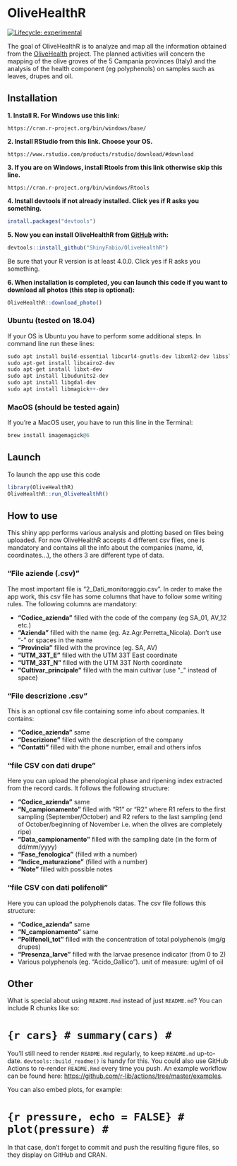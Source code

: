 
<!-- README.md is generated from README.Rmd. Please edit that file -->

# OliveHealthR

<!-- badges: start -->

[![Lifecycle:
experimental](https://img.shields.io/badge/lifecycle-experimental-orange.svg)](https://www.tidyverse.org/lifecycle/#experimental)
<!-- badges: end -->

The goal of OliveHealthR is to analyze and map all the information
obtained from the [OliveHealth](https://olivehealth.it) project. The
planned activities will concern the mapping of the olive groves of the 5
Campania provinces (Italy) and the analysis of the health component (eg
polyphenols) on samples such as leaves, drupes and oil.

## Installation

<strong>1. Install R. For Windows use this link:</strong>

    https://cran.r-project.org/bin/windows/base/

<strong>2. Install RStudio from this link. Choose your OS.</strong>

    https://www.rstudio.com/products/rstudio/download/#download

<strong>3. If you are on Windows, install Rtools from this link
otherwise skip this line.</strong>

    https://cran.r-project.org/bin/windows/Rtools

<strong>4. Install devtools if not already installed. Click yes if R
asks you something.</strong>

``` r
install.packages("devtools")
```

<strong>5. Now you can install OliveHealthR from
[GitHub](https://github.com/ShinyFabio/OliveHealthR2) with:</strong>

``` r
devtools::install_github("ShinyFabio/OliveHealthR")
```

Be sure that your R version is at least 4.0.0. Click yes if R asks you
something.

<strong>6. When installation is completed, you can launch this code if
you want to download all photos (this step is optional):</strong>

``` r
OliveHealthR::download_photo()
```

### Ubuntu (tested on 18.04)

If your OS is Ubuntu you have to perform some additional steps. In
command line run these lines:

``` r
sudo apt install build-essential libcurl4-gnutls-dev libxml2-dev libssl-dev   #for {devtools} library
sudo apt-get install libcairo2-dev                                            #for {Cairo} library
sudo apt-get install libxt-dev                                                #for {Cairo} library
sudo apt install libudunits2-dev                                              #for {units} library
sudo apt install libgdal-dev                                                  #for {sf} library
sudo apt install libmagick++-dev                                              #for {magick} library
```

### MacOS (should be tested again)

If you’re a MacOS user, you have to run this line in the Terminal:

``` r
brew install imagemagick@6
```

## Launch

To launch the app use this code

``` r
library(OliveHealthR)
OliveHealthR::run_OliveHealthR()
```

## How to use

This shiny app performs various analysis and plotting based on files
being uploaded. For now OliveHealthR accepts 4 different csv files, one
is mandatory and contains all the info about the companies (name, id,
coordinates…), the others 3 are different type of data.

### “File aziende (.csv)”

The most important file is “2\_Dati\_monitoraggio.csv”. In order to make
the app work, this csv file has some columns that have to follow some
writing rules. The following columns are mandatory:

-   **“Codice\_azienda”** filled with the code of the company (eg
    SA\_01, AV\_12 etc.)
-   **“Azienda”** filled with the name (eg. Az.Agr.Perretta\_Nicola).
    Don’t use “-” or spaces in the name
-   **“Provincia”** filled with the province (eg. SA, AV)
-   **“UTM\_33T\_E”** filled with the UTM 33T East coordinate
-   **“UTM\_33T\_N”** filled with the UTM 33T North coordinate
-   **“Cultivar\_principale”** filled with the main cultivar (use "\_"
    instead of space)

### “File descrizione .csv”

This is an optional csv file containing some info about companies. It
contains:

-   **“Codice\_azienda”** same
-   **“Descrizione”** filled with the description of the company
-   **“Contatti”** filled with the phone number, email and others infos

### “file CSV con dati drupe”

Here you can upload the phenological phase and ripening index extracted
from the record cards. It follows the following structure:

-   **“Codice\_azienda”** same
-   **“N\_campionamento”** filled with “R1” or “R2” where R1 refers to
    the first sampling (September/October) and R2 refers to the last
    sampling (end of October/beginning of November i.e. when the olives
    are completely ripe)
-   **“Data\_campionamento”** filled with the sampling date (in the form
    of dd/mm/yyyy)
-   **“Fase\_fenologica”** (filled with a number)
-   **“Indice\_maturazione”** (filled with a number)
-   **“Note”** filled with possible notes

### “file CSV con dati polifenoli”

Here you can upload the polyphenols datas. The csv file follows this
structure:

-   **“Codice\_azienda”** same
-   **“N\_campionamento”** same
-   **“Polifenoli\_tot”** filled with the concentration of total
    polyphenols (mg/g drupes)
-   **“Presenza\_larve”** filled with the larvae presence indicator
    (from 0 to 2)
-   Various polyphenols (eg. “Acido\_Gallico”). unit of measure: ug/ml
    of oil

## Other

What is special about using `README.Rmd` instead of just `README.md`?
You can include R chunks like so:

# `{r cars} # summary(cars) #`

You’ll still need to render `README.Rmd` regularly, to keep `README.md`
up-to-date. `devtools::build_readme()` is handy for this. You could also
use GitHub Actions to re-render `README.Rmd` every time you push. An
example workflow can be found here:
<https://github.com/r-lib/actions/tree/master/examples>.

You can also embed plots, for example:

# `{r pressure, echo = FALSE} # plot(pressure) #`

In that case, don’t forget to commit and push the resulting figure
files, so they display on GitHub and CRAN.
